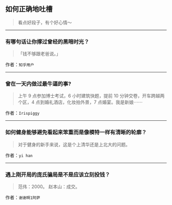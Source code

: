 ## 如何正确地吐槽

> 看点好段子，有个好心情～


 
---

### 有哪句话让你撑过曾经的黑暗时光？

> 「钱不够跟老爸说。」


作者：`知乎用户`

---

### 曾在一天内做过最牛逼的事?

> 上午 9 点参加博士考试，6 小时建筑快题，提前 10 分钟交卷，开车跨越两个区，4 点到婚礼酒店，化妆拍外景，7 点婚宴。我是新娘⋯⋯


作者：`Irispiggy`

---

### 如何健身能够避免看起来笨重而是像模特一样有清晰的轮廓？

> 对于健身的新手来说，这是个上清华还是上北大的问题。


作者：`yi han`

---

### 遇上刚开局的庞氏骗局是不是应该立刻投钱？

> 范伟：2000。
> 赵本山：成交。


作者：`谢谢啊1阿萨`